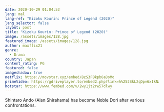 ```yaml
---
date: 2020-10-29 01:04:53
lang: mal
lang-ref: "Kizoku Kourin: Prince of Legend (2020)"
lang_selector: false
layout: post
title: "Kizoku Kourin: Prince of Legend (2020)"
image: /assets/images/128.jpg
featured_image: /assets/images/128.jpg
author: maxflix21
genre:
  - Drama
country: Japan
content_rating: PG
featured: false
imageshadow: true
netflix: https://movstar.xyz/embed/BzS3FBkpb6aDoMo
primeVideo: https://gdriveplayer.to/embed2.php?link=h%252BkL2qDpv6xIkNaOpXYo3wfkAaKANRC1THpAxAHvASuVSjcAxKBteVVHGeVHx2AZsUd%252FNbJcSBLyZC5iF%252Bhk4g4ScXTom%252F48EbIDY5tajDoAAyNyFXLw5hih64WFtXY11N4WNEIHZpX6r%252BlvLW%252FDCDsfdMC92ebEwuvmmumGPvtwJjYK0xzp57I9%252BVZ3mjQrc%253D
hotstar: https://www.fembed.com/v/2wy1jt2rw57dlwy
---
```

Shintaro Ando (Alan Shirahama) has become Noble Dori after various confrontations.